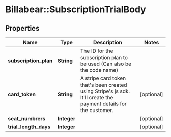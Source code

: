 # Billabear::SubscriptionTrialBody

## Properties
Name | Type | Description | Notes
------------ | ------------- | ------------- | -------------
**subscription_plan** | **String** | The ID for the subscription plan to be used (Can also be the code name) | 
**card_token** | **String** | A stripe card token that&#x27;s been created using Stripe&#x27;s js sdk. It&#x27;ll create the payment details for the customer. | [optional] 
**seat_numbrers** | **Integer** |  | [optional] 
**trial_length_days** | **Integer** |  | [optional] 

